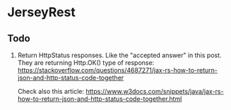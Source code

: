 # JerseyRest
 
## Todo
 1) Return HttpStatus responses. Like the "accepted answer" in this post. They are returning Http.OK() type of response:
      https://stackoverflow.com/questions/4687271/jax-rs-how-to-return-json-and-http-status-code-together
      
      Check also this article:
      https://www.w3docs.com/snippets/java/jax-rs-how-to-return-json-and-http-status-code-together.html
     
